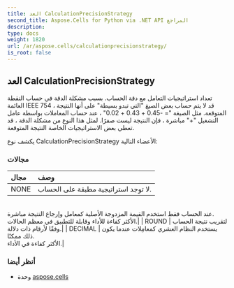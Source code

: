 ```yaml
---
title: العد CalculationPrecisionStrategy
second_title: Aspose.Cells for Python via .NET API المراجع
description:
type: docs
weight: 1820
url: /ar/aspose.cells/calculationprecisionstrategy/
is_root: false
---
```

##  العد CalculationPrecisionStrategy
تعداد استراتيجيات التعامل مع دقة الحساب.
بسبب مشكلة الدقة في حساب النقطة العائمة IEEE 754 ، قد لا يتم حساب بعض الصيغ "التي تبدو بسيطة" على أنها النتيجة المتوقعة.
مثل الصيغة "= -0.45 + 0.43 + 0.02" ، عند حساب المعاملات بواسطة عامل التشغيل "+" مباشرة ، فإن النتيجة ليست صفرًا. لمثل هذا النوع من مشكلة الدقة ،
قد تعطي بعض الاستراتيجيات الخاصة النتيجة المتوقعة.



يكشف نوع CalculationPrecisionStrategy الأعضاء التالية:

###  مجالات
| مجال| وصف|
| :- | :- |
| NONE | لا توجد استراتيجية مطبقة على الحساب.<br/>عند الحساب فقط استخدم القيمة المزدوجة الأصلية كمعامل وإرجاع النتيجة مباشرة.<br/> الأكثر كفاءة للأداء وقابلة للتطبيق في معظم الحالات.|
| ROUND | لتقريب نتيجة الحساب وفقًا لأرقام ذات دلالة.|
| DECIMAL | يستخدم النظام العشري كمعامِلات عندما يكون ذلك ممكنًا.<br/> الأكثر كفاءة في الأداء.|



###  أنظر أيضا
* وحدة [aspose.cells](..)
